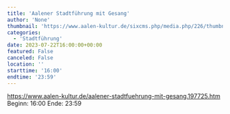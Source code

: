 ```yaml
---
title: 'Aalener Stadtführung mit Gesang'
author: 'None'
thumbnail: 'https://www.aalen-kultur.de/sixcms.php/media.php/226/thumbnails/Aalen_Spionrathaus_%C2%A9made-in-aalen.de%20aalen%20mit%20Gesang.jpg.605139.jpg'
categories:
  - 'Stadtführung'
date: 2023-07-22T16:00:00+00:00
featured: False
canceled: False
location: ''
starttime: '16:00'
endtime: '23:59'
---
```

https://www.aalen-kultur.de/aalener-stadtfuehrung-mit-gesang.197725.htm
Beginn: 16:00
 Ende: 23:59